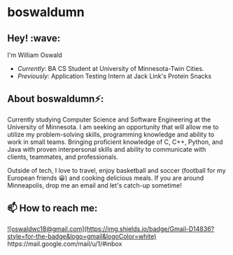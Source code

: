 # boswaldumn


<h2>Hey! :wave:</h2>


I'm William Oswald
- <i>Currently:</i> BA CS Student at University of Minnesota-Twin Cities.
- <i>Previously:</i> Application Testing Intern at Jack Link's Protein Snacks

<h2> About boswaldumn⚡:</h2>

Currently studying Computer Science and Software Engineering at the University of Minnesota. I am seeking an opportunity that will allow me to utilize my problem-solving skills, programming knowledge and ability to work in small teams. Bringing proficient knowledge of C, C++, Python, and Java with proven interpersonal skills and ability to communicate with clients, teammates, and professionals.

Outside of tech, I love to travel, enjoy basketball and soccer (football for my European friends :grinning:) and cooking delicious meals. If you are around Minneapolis, drop me an email and let's catch-up sometime!

<h2>📫 How to reach me:</h2>
<a href="mailto:oswaldwc18@gmail.com">![oswaldwc18@gmail.com](https://img.shields.io/badge/Gmail-D14836?style=for-the-badge&logo=gmail&logoColor=white)</a>
https://mail.google.com/mail/u/1/#inbox